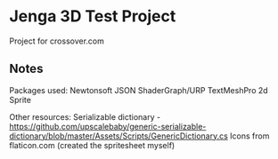# Jenga 3D Test Project
Project for crossover.com

## Notes
Packages used:
Newtonsoft JSON 
ShaderGraph/URP
TextMeshPro
2d Sprite

Other resources:
Serializable dictionary - https://github.com/upscalebaby/generic-serializable-dictionary/blob/master/Assets/Scripts/GenericDictionary.cs
Icons from flaticon.com (created the spritesheet myself)